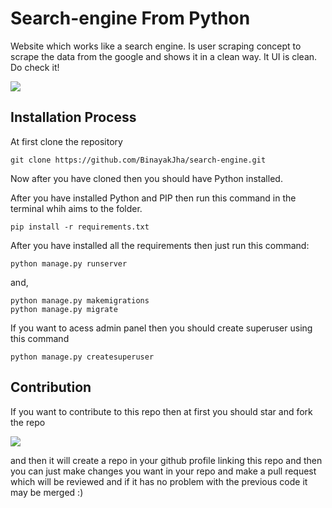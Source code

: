# Search-engine From Python
Website which works like a search engine. Is user scraping concept to scrape the data from the google and shows it in a clean way. It UI is clean. Do check it!

<img src="https://user-images.githubusercontent.com/69071769/187411511-db348bcc-d1de-41a6-b568-867cc6af2b30.png">

## Installation Process

At first clone the repository

```
git clone https://github.com/BinayakJha/search-engine.git
```

Now after you have cloned then you should have Python installed.

After you have installed Python and PIP then run this command in the terminal whih aims to the folder.

```
pip install -r requirements.txt
```

After you have installed all the requirements then just run this command:

```
python manage.py runserver
```

and,

```
python manage.py makemigrations 
python manage.py migrate
```

If you want to acess admin panel then you should create superuser using this command

```
python manage.py createsuperuser
```

## Contribution

If you want to contribute to this repo then at first you should star and fork the repo 

<img src="https://user-images.githubusercontent.com/69071769/187409293-b34f536b-2218-4272-9af3-371bb9843d27.png">

and then it will create a repo in your github profile linking this repo and then you can just make changes you want in your repo and make a pull request which will be reviewed and if it has no problem with the previous code it may be merged :)
